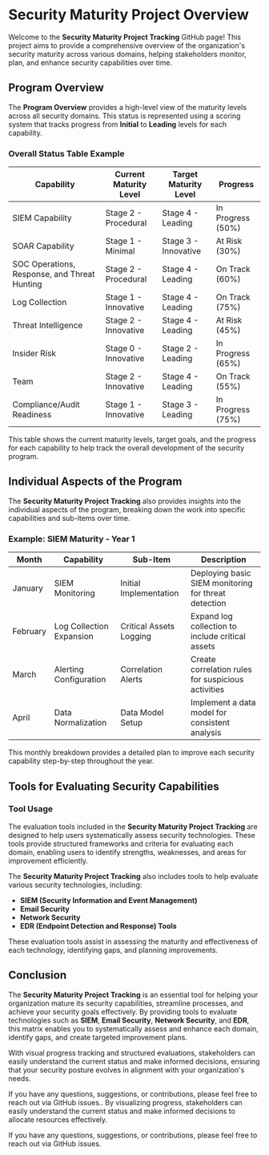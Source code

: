 # Security Maturity Project Overview

Welcome to the **Security Maturity Project Tracking** GitHub page! This project aims to provide a comprehensive overview of the organization's security maturity across various domains, helping stakeholders monitor, plan, and enhance security capabilities over time.


## Program Overview

The **Program Overview** provides a high-level view of the maturity levels across all security domains. This status is represented using a scoring system that tracks progress from **Initial** to **Leading** levels for each capability.

### Overall Status Table Example
| **Capability**           | **Current Maturity Level** | **Target Maturity Level** | **Progress**       |
|--------------------------|----------------------------|---------------------------|---------------------|
| SIEM Capability          | Stage 2 - Procedural       | Stage 4 - Leading         | In Progress (50%)   |
| SOAR Capability          | Stage 1 - Minimal          | Stage 3 - Innovative      | At Risk (30%)       |
| SOC Operations, Response, and Threat Hunting | Stage 2 - Procedural | Stage 4 - Leading         | On Track (60%)      |
| Log Collection           | Stage 1 - Innovative       | Stage 4 - Leading         | On Track (75%)      |
| Threat Intelligence      | Stage 2 - Innovative       | Stage 4 - Leading         | At Risk (45%)       |
| Insider Risk             | Stage 0 - Innovative       | Stage 2 - Leading         | In Progress (65%)   |
| Team                     | Stage 2 - Innovative       | Stage 4 - Leading         | On Track (55%)      |
| Compliance/Audit Readiness | Stage 1 - Innovative     | Stage 3 - Leading         | In Progress (75%)   |

This table shows the current maturity levels, target goals, and the progress for each capability to help track the overall development of the security program.

## Individual Aspects of the Program

The **Security Maturity Project Tracking** also provides insights into the individual aspects of the program, breaking down the work into specific capabilities and sub-items over time.

### Example: SIEM Maturity - Year 1

| **Month**   | **Capability**           | **Sub-Item**              | **Description**                                      |
|-------------|--------------------------|---------------------------|------------------------------------------------------|
| January     | SIEM Monitoring          | Initial Implementation    | Deploying basic SIEM monitoring for threat detection |
| February    | Log Collection Expansion | Critical Assets Logging   | Expand log collection to include critical assets     |
| March       | Alerting Configuration   | Correlation Alerts        | Create correlation rules for suspicious activities   |
| April       | Data Normalization       | Data Model Setup          | Implement a data model for consistent analysis       |

This monthly breakdown provides a detailed plan to improve each security capability step-by-step throughout the year.

## Tools for Evaluating Security Capabilities

### Tool Usage
The evaluation tools included in the **Security Maturity Project Tracking** are designed to help users systematically assess security technologies. These tools provide structured frameworks and criteria for evaluating each domain, enabling users to identify strengths, weaknesses, and areas for improvement efficiently.

The **Security Maturity Project Tracking** also includes tools to help evaluate various security technologies, including:

- **SIEM (Security Information and Event Management)**
- **Email Security**
- **Network Security**
- **EDR (Endpoint Detection and Response) Tools**

These evaluation tools assist in assessing the maturity and effectiveness of each technology, identifying gaps, and planning improvements.

## Conclusion

The **Security Maturity Project Tracking** is an essential tool for helping your organization mature its security capabilities, streamline processes, and achieve your security goals effectively. By providing tools to evaluate technologies such as **SIEM**, **Email Security**, **Network Security**, and **EDR**, this matrix enables you to systematically assess and enhance each domain, identify gaps, and create targeted improvement plans.

With visual progress tracking and structured evaluations, stakeholders can easily understand the current status and make informed decisions, ensuring that your security posture evolves in alignment with your organization's needs.

If you have any questions, suggestions, or contributions, please feel free to reach out via GitHub issues.. By visualizing progress, stakeholders can easily understand the current status and make informed decisions to allocate resources effectively.

If you have any questions, suggestions, or contributions, please feel free to reach out via GitHub issues.

